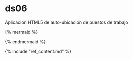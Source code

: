 # ds06

Aplicación HTML5 de auto-ubicación de puestos de trabajo

{% mermaid %}

{% endmermaid %}

{% include "ref_content.md" %}